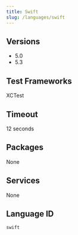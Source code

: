 ```yaml
---
title: Swift
slug: /languages/swift
---
```



## Versions

- 5.0
- 5.3

## Test Frameworks
XCTest

## Timeout
12 seconds

## Packages
None 

## Services
None

## Language ID
`swift`
